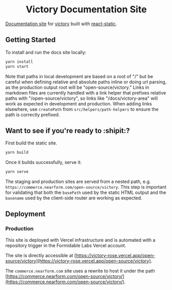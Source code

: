 <h1 align="center">Victory Documentation Site</h1>

[Documentation site](https://formidable.com/open-source/victory/) for [victory](https://github.com/FormidableLabs/victory) built with [react-static](https://github.com/nozzle/react-static).


## Getting Started

To install and run the docs site locally:

```bash
yarn install
yarn start
```

Note that paths in local development are based on a root of "/" but be careful when defining relative and absolute paths inline or doing url parsing, as the production output root will be "open-source/victory." Links in markdown files are currently handled with a link helper that prefixes relative paths with "/open-source/victory", so links like "/docs/victory-area" will work as expected in development and production. When adding links elsewhere, use `createPath` from `src/helpers/path-helpers` to ensure the path is correctly prefixed.

## Want to see if you're ready to :shipit:?

First build the static site.
```bash
yarn build
```
Once it builds successfully, serve it:

```bash
yarn serve
```
The staging and production sites are served from a nested path, e.g. `https://commerce.nearform.com/open-source/victory`. This step is important for validating that both the `basePath` used by the static HTML output and the `basename` used by the client-side router are working as expected.

## Deployment

### Production

This site is deployed with Vercel infrastructure and is automated with a repository trigger in the Formidable Labs Vercel account. 

The site is directly accessible at [https://victory-rose.vercel.app/open-source/victory](https://victory-rose.vercel.app/open-source/victory).

The `commerce.nearform.com` site uses a rewrite to host it under the path [https://commerce.nearform.com/open-source/victory/](https://commerce.nearform.com/open-source/victory/).
